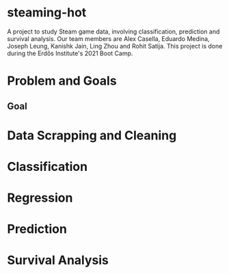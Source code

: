 # steaming-hot
A project to study Steam game data, involving classification, prediction and survival analysis. Our team members are Alex Casella, Eduardo Medina, Joseph Leung, Kanishk Jain, Ling Zhou and Rohit Satija. This project is done during the Erdős Institute's 2021 Boot Camp.

# Problem and Goals

## Goal

# Data Scrapping and Cleaning

# Classification

# Regression

# Prediction

# Survival Analysis
